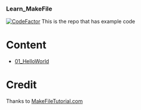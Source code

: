 ### Learn_MakeFile
[![CodeFactor](https://www.codefactor.io/repository/github/balaji303/learn_makefile/badge)](https://www.codefactor.io/repository/github/balaji303/learn_makefile)
This is the repo that has example code

# Content

- [01_HelloWorld]()

# Credit
Thanks to [MakeFileTutorial.com](https://makefiletutorial.com/)
